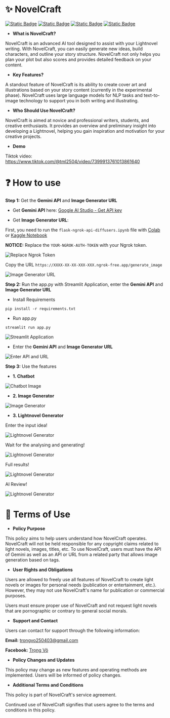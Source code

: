 # ✨ NovelCraft

[![Static Badge](https://img.shields.io/badge/Google-Gemini%201.0%20Pro-blue?logo=Google&logoColor=white&labelColor=black)](https://ai.google.dev/gemini-api)
[![Static Badge](https://img.shields.io/badge/HuggingFace-Diffusers%20MeinaPastel%20V6-pink?logo=HuggingFace&logoColor=white&labelColor=yellow)](https://huggingface.co/docs/diffusers/index)
[![Static Badge](https://img.shields.io/badge/Flask-API%20with%20Ngrok-red?logo=Flask&logoColor=black&labelColor=white)](https://ngrok.com/docs/using-ngrok-with/flask/)
[![Static Badge](https://img.shields.io/badge/Streamlit-Application-red?logo=Streamlit&logoColor=Red&labelColor=white)](https://docs.streamlit.io/)

- **What is NovelCraft?**

NovelCraft is an advanced AI tool designed to assist with your Lightnovel writing. With NovelCraft, you can easily generate new ideas, build characters, and outline your story structure. NovelCraft not only helps you plan your plot but also scores and provides detailed feedback on your content.

- **Key Features?**

A standout feature of NovelCraft is its ability to create cover art and illustrations based on your story content (currently in the experimental phase). NovelCraft uses large language models for NLP tasks and text-to-image technology to support you in both writing and illustrating.

- **Who Should Use NovelCraft?**

NovelCraft is aimed at novice and professional writers, students, and creative enthusiasts. It provides an overview and preliminary insight into developing a Lightnovel, helping you gain inspiration and motivation for your creative projects.

- **Demo**

Tiktok video: https://www.tiktok.com/@tml2504/video/7399913761013861640


# ❓ How to use

**Step 1:** Get the **Gemini API** and **Image Generator URL**

- Get **Gemini API** here: [Google AI Studio - Get API key](https://aistudio.google.com/app/apikey)

- Get **Image Generator URL**:

First, you need to run the ```flask-ngrok-api-diffusers.ipynb``` file with [Colab](https://colab.research.google.com/) or [Kaggle Notebook](https://www.kaggle.com/)

**NOTICE:** Replace the ```YOUR-NGROK-AUTH-TOKEN``` with your Ngrok token.

![Replace Ngrok Token](./img_app/How_to_use/ngrok_token.png)

Copy the URL ```https://XXXX-XX-XX-XXX-XXX.ngrok-free.app/generate_image```

![Image Generator URL](./img_app/How_to_use/image_generator_url.png)

**Step 2:** Run the app.py with Streamlit Application, enter the **Gemini API** and **Image Generator URL**
- Install Requirements

```
pip install -r requirements.txt
```

- Run app.py

```
streamlit run app.py
```

![Streamlit Application](./img_app/How_to_use/app.png)

- Enter the **Gemini API** and **Image Generator URL**

![Enter API and URL](./img_app/How_to_use/enter_api_url.png)

**Step 3:** Use the features

- **1. Chatbot**

![Chatbot Image](./img_app/How_to_use/chatbot_img.png)

- **2. Image Generator**

![Image Generator](./img_app/How_to_use/image_generator.png)

- **3. Lightnovel Generator**

Enter the input idea!

![Lightnovel Generator](./img_app/How_to_use/lightnovel_generator1.png)

Wait for the analysing and generating!

![Lightnovel Generator](./img_app/How_to_use/lightnovel_generator2.png)

Full results!

![Lightnovel Generator](./img_app/How_to_use/lightnovel_generator3.png)

AI Review!

![Lightnovel Generator](./img_app/How_to_use/lightnovel_generator4.png)

# 🏴󠁧󠁢󠁷󠁬󠁳󠁿 Terms of Use
- **Policy Purpose**

This policy aims to help users understand how NovelCraft operates. NovelCraft will not be held responsible for any copyright claims related to light novels, images, titles, etc. To use NovelCraft, users must have the API of Gemini as well as an API or URL from a related party that allows image generation based on tags.

- **User Rights and Obligations**

Users are allowed to freely use all features of NovelCraft to create light novels or images for personal needs (publication or entertainment, etc.). However, they may not use NovelCraft's name for publication or commercial purposes.

Users must ensure proper use of NovelCraft and not request light novels that are pornographic or contrary to general social morals.

- **Support and Contact**

Users can contact for support through the following information:

**Email:** trongvo250403@gmail.com

**Facebook:** [Trọng Võ](https://www.facebook.com/profile.php?id=100059263009845)

- **Policy Changes and Updates**

This policy may change as new features and operating methods are implemented. Users will be informed of policy changes.

- **Additional Terms and Conditions**

This policy is part of NovelCraft's service agreement.

Continued use of NovelCraft signifies that users agree to the terms and conditions in this policy.
